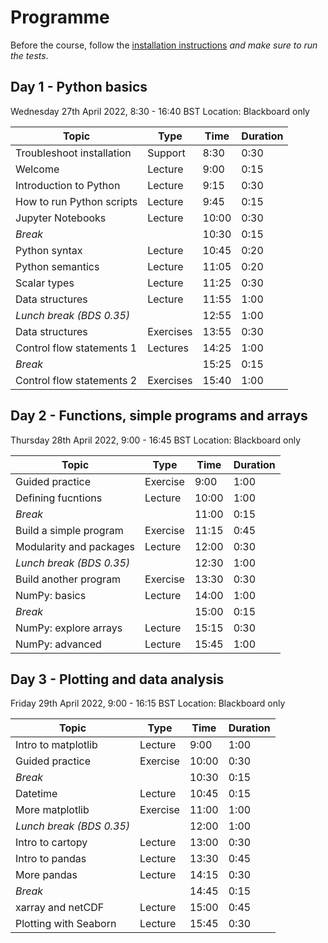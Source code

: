 # Programme

Before the course, follow the [installation instructions](installation.md) *and make sure to run the tests*.

## Day 1 - Python basics
Wednesday 27th April 2022, 8:30 - 16:40 BST
Location: Blackboard only

| Topic                     | Type     | Time  | Duration |
|---------------------------|----------|-------|----------|
| Troubleshoot installation | Support  |  8:30 |  0:30    |
| Welcome                   | Lecture  |  9:00 |  0:15    |
| Introduction to Python    | Lecture  |  9:15 |  0:30    |
| How to run Python scripts | Lecture  |  9:45 |  0:15    |
| Jupyter Notebooks         | Lecture  | 10:00 |  0:30    |
| *Break*                   |          | 10:30 |  0:15    |
| Python syntax             | Lecture  | 10:45 |  0:20    |
| Python semantics          | Lecture  | 11:05 |  0:20    |
| Scalar types              | Lecture  | 11:25 |  0:30    |
| Data structures           | Lecture  | 11:55 |  1:00    |
| *Lunch break (BDS 0.35)*  |          | 12:55 |  1:00    |
| Data structures           | Exercises| 13:55 |  0:30    |
| Control flow statements 1 | Lectures | 14:25 |  1:00    |
| *Break*                   |          | 15:25 |  0:15    |
| Control flow statements 2 | Exercises| 15:40 |  1:00    |

## Day 2 -  Functions, simple programs and arrays
Thursday 28th April 2022, 9:00 - 16:45 BST
Location: Blackboard only

| Topic                     | Type     | Time  | Duration |
|---------------------------|----------|-------|----------|
| Guided practice           | Exercise |  9:00 |  1:00    |
| Defining fucntions        | Lecture  | 10:00 |  1:00    |
| *Break*                   |          | 11:00 |  0:15    |
| Build a simple program    | Exercise | 11:15 |  0:45    |
| Modularity and packages   | Lecture  | 12:00 |  0:30    |
| *Lunch break (BDS 0.35)*  |          | 12:30 |  1:00    |
| Build another program     | Exercise | 13:30 |  0:30    |
| NumPy: basics             | Lecture  | 14:00 |  1:00    |
| *Break*                   |          | 15:00 |  0:15    |
| NumPy: explore arrays     | Lecture  | 15:15 |  0:30    |
| NumPy: advanced           | Lecture  | 15:45 |  1:00    |

## Day 3 -  Plotting and data analysis
Friday 29th April 2022, 9:00 - 16:15 BST
Location: Blackboard only

| Topic                     | Type     | Time  | Duration |
|---------------------------|----------|-------|----------|
| Intro to matplotlib       | Lecture  |  9:00 |  1:00    |
| Guided practice           | Exercise | 10:00 |  0:30    |
| *Break*                   |          | 10:30 |  0:15    |
| Datetime                  | Lecture  | 10:45 |  0:15    |
| More matplotlib           | Exercise | 11:00 |  1:00    |
| *Lunch break (BDS 0.35)*  |          | 12:00 |  1:00    |
| Intro to cartopy          | Lecture  | 13:00 |  0:30    |
| Intro to pandas           | Lecture  | 13:30 |  0:45    |
| More pandas               | Lecture  | 14:15 |  0:30    |
| *Break*                   |          | 14:45 |  0:15    |
| xarray and netCDF         | Lecture  | 15:00 |  0:45    |
| Plotting with Seaborn     | Lecture  | 15:45 |  0:30    |
